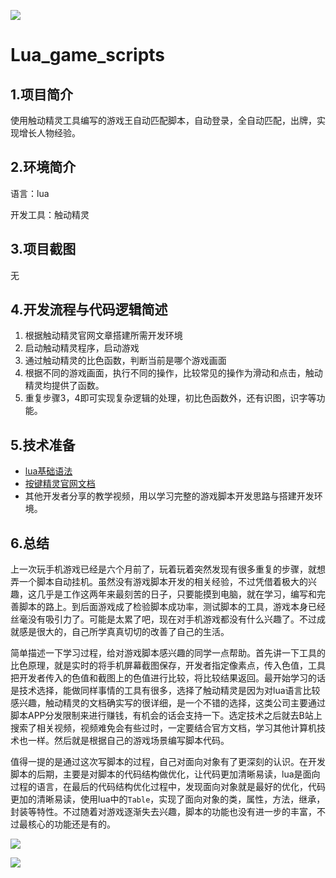 ![](https://img-blog.csdnimg.cn/20211014155507732.png)
# Lua_game_scripts

## 1.项目简介

使用触动精灵工具编写的游戏王自动匹配脚本，自动登录，全自动匹配，出牌，实现增长人物经验。

## 2.环境简介

语言：lua

开发工具：触动精灵

## 3.项目截图

无

## 4.开发流程与代码逻辑简述

1. 根据触动精灵官网文章搭建所需开发环境
2. 启动触动精灵程序，启动游戏
3. 通过触动精灵的比色函数，判断当前是哪个游戏画面
4. 根据不同的游戏画面，执行不同的操作，比较常见的操作为滑动和点击，触动精灵均提供了函数。
5. 重复步骤3，4即可实现复杂逻辑的处理，初比色函数外，还有识图，识字等功能。

## 5.技术准备

- [lua基础语法](https://www.runoob.com/manual/lua53doc/contents.html)
- [按键精灵官网文档](https://www.touchsprite.com/developer)
- 其他开发者分享的教学视频，用以学习完整的游戏脚本开发思路与搭建开发环境。

## 6.总结

上一次玩手机游戏已经是六个月前了，玩着玩着突然发现有很多重复的步骤，就想弄一个脚本自动挂机。虽然没有游戏脚本开发的相关经验，不过凭借着极大的兴趣，这几乎是工作这两年来最刻苦的日子，只要能摸到电脑，就在学习，编写和完善脚本的路上。到后面游戏成了检验脚本成功率，测试脚本的工具，游戏本身已经丝毫没有吸引力了。可能是太累了吧，现在对手机游戏都没有什么兴趣了。不过成就感是很大的，自己所学真真切切的改善了自己的生活。

简单描述一下学习过程，给对游戏脚本感兴趣的同学一点帮助。首先讲一下工具的比色原理，就是实时的将手机屏幕截图保存，开发者指定像素点，传入色值，工具把开发者传入的色值和截图上的色值进行比较，将比较结果返回。最开始学习的话是技术选择，能做同样事情的工具有很多，选择了触动精灵是因为对lua语言比较感兴趣，触动精灵的文档确实写的很详细，是一个不错的选择，这类公司主要通过脚本APP分发限制来进行赚钱，有机会的话会支持一下。选定技术之后就去B站上搜索了相关视频，视频难免会有些过时，一定要结合官方文档，学习其他计算机技术也一样。然后就是根据自己的游戏场景编写脚本代码。

值得一提的是通过这次写脚本的过程，自己对面向对象有了更深刻的认识。在开发脚本的后期，主要是对脚本的代码结构做优化，让代码更加清晰易读，lua是面向过程的语言，在最后的代码结构优化过程中，发现面向对象就是最好的优化，代码更加的清晰易读，使用lua中的`Table`，实现了面向对象的类，属性，方法，继承，封装等特性。不过随着对游戏逐渐失去兴趣，脚本的功能也没有进一步的丰富，不过最核心的功能还是有的。

![](https://img-blog.csdnimg.cn/c66cc07b674c424ba11ec6825e22a640.png)

![](https://img-blog.csdnimg.cn/46f9ed15f914479ab130d47e9578e721.png)
